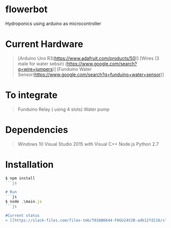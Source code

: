 # flowerbot
Hydroponics using arduino as microcontroller

# Current Hardware

> [Arduino Uno R3(https://www.adafruit.com/products/50)]
> [Wires (3 male for water sebsir) (https://www.google.com/search?q=wire+jumpers)]
> [Funduino Water Sensor(https://www.google.com/search?q=funduino+water+sensor)]

# To integrate
> Funduino Relay ( using 4 slots)
> Water pump 

# Dependencies
> Windows 10
> Visual Studio 2015 with Visual C++
> Node.js
> Python 2.7

# Installation
```js
$ npm install
```js

# Run
```js
$ node .\main.js
```js

#Current status
> [[https://slack-files.com/files-tmb/T03AB6K44-F0GU24V2B-adb12fd216/slack_for_ios_upload_720.jpg|alt=Arduino water sensor]]